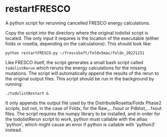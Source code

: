 # restartFRESCO
A python script for rerunning cancelled FRESCO energy calculations. 

Copy the script into the directory where the original todolist script is located. 
The only input it requires is the location of the executable (either foldx or rosetta, depending on the calculations). 
This should look like:

```
python restartFRESCO.py ~/frescoSoft/foldx5mac/foldx_20221231
```

Like FRESCO itself, the script generates a small bash script called `todolistRerun` which reruns the energy calculations for the missing mutations.
The script will automatically append the results of the rerun to the original output files. This script should be run in the background by running:

```
./todolistRestart &
```

It only appends the output file used by the DistributeRosetta/Foldx Phase2 scripts, but not, in the case of Foldx, for the Raw_...fxout or Pdblist_...fxout files. The script requires the numpy library to be installed, and in order for the todolistRerun script to work, python must callable with the allias 'python', which might cause an error if python is callable with 'python3' instead. 

